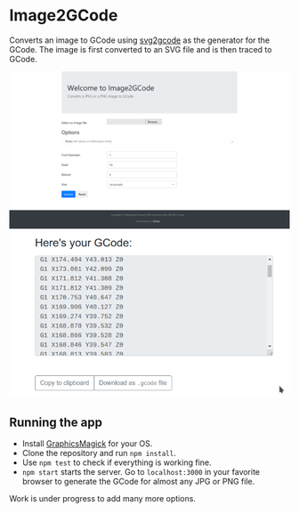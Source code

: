 # Image2GCode

Converts an image to GCode using [svg2gcode](https://github.com/em/svg2gcode)
as the generator for the GCode. The image is first converted to an SVG
file and is then traced to GCode.

![screenshot](./public/img/screenshot.png)
![screenshot2](./public/img/screenshot2.png)

## Running the app

- Install [GraphicsMagick](http://www.graphicsmagick.org/) for your OS.
- Clone the repository and run `npm install`.
- Use `npm test` to check if everything is working fine.
- `npm start` starts the server. Go to `localhost:3000` in your favorite
  browser to generate the GCode for almost any JPG or PNG file.

Work is under progress to add many more options.
